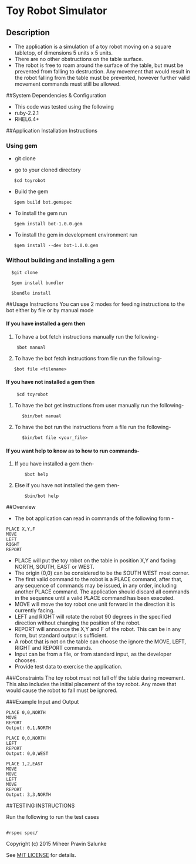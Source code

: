 # Toy Robot Simulator

## Description

- The application is a simulation of a toy robot moving on a square tabletop, of
dimensions 5 units x 5 units.
- There are no other obstructions on the table surface.
- The robot is free to roam around the surface of the table, but must be
prevented from falling to destruction. Any movement
that would result in the robot falling from the table must be prevented,
however further valid movement commands must still
be allowed. 


##System Dependencies & Configuration
- This code was tested using the following
 - ruby-2.2.1
 - RHEL6.4+ 

##Application Installation Instructions
### Using gem
 
 - git clone 

 - go to your cloned directory

~~~
   $cd toyrobot
~~~

 - Build the gem

~~~
   $gem build bot.gemspec
~~~

 - To install the gem run

~~~
   $gem install bot-1.0.0.gem
~~~ 

 - To install the gem in development environment run

~~~
   $gem install --dev bot-1.0.0.gem 
~~~

### Without building and installing a gem

~~~
  $git clone

  $gem install bundler

  $bundle install
~~~

##Usage Instructions
  You can use 2 modes for feeding instructions to the bot either by file or by manual mode

#### If you have installed a gem then
 
  1) To have a bot fetch instructions manually run the following-  
~~~
    $bot manual   
~~~ 
  
  2) To have the bot fetch instructions from file run the following-
~~~
   $bot file <filename>  
~~~

#### If you have not installed a gem then

~~~
    $cd toyrobot
~~~

  1) To have the bot get instructions from user manually run the following-
~~~
      $bin/bot manual
~~~

  2) To have the bot run the instructions from a file run the following-
~~~
      $bin/bot file <your_file>
~~~

#### If you want help to know as to how to run commands-

  1) If you have installed a gem then-

~~~
       $bot help
~~~

  2) Else if you have not installed the gem then- 
~~~
       $bin/bot help
~~~

##Overview
- The bot application can read in commands of the following form -

~~~
PLACE X,Y,F
MOVE
LEFT
RIGHT
REPORT
~~~
- PLACE will put the toy robot on the table in position X,Y and facing NORTH,
SOUTH, EAST or WEST.
- The origin (0,0) can be considered to be the SOUTH WEST most corner.
- The first valid command to the robot is a PLACE command, after that, any
sequence of commands may be issued, in any order, including another PLACE
command. The application should discard all commands in the sequence until a
valid PLACE command has been executed.
- MOVE will move the toy robot one unit forward in the direction it is currently
facing.
- LEFT and RIGHT will rotate the robot 90 degrees in the specified direction
without changing the position of the robot.
- REPORT will announce the X,Y and F of the robot. This can be in any form, but
standard output is sufficient.
- A robot that is not on the table can choose the ignore the MOVE, LEFT, RIGHT 
and REPORT commands.
- Input can be from a file, or from standard input, as the developer chooses.
- Provide test data to exercise the application.

###Constraints
The toy robot must not fall off the table during movement. This also includes
the initial placement of the toy robot.
Any move that would cause the robot to fall must be ignored.


###Example Input and Output
~~~
PLACE 0,0,NORTH
MOVE
REPORT
Output: 0,1,NORTH
~~~

~~~
PLACE 0,0,NORTH
LEFT
REPORT
Output: 0,0,WEST
~~~

~~~
PLACE 1,2,EAST
MOVE
MOVE
LEFT
MOVE
REPORT
Output: 3,3,NORTH
~~~


##TESTING INSTRUCTIONS

Run the following to run the test cases

~~~

#rspec spec/

~~~

Copyright (c) 2015 Miheer Pravin Salunke

See [MIT LICENSE](./LICENSE.txt)  for details.


